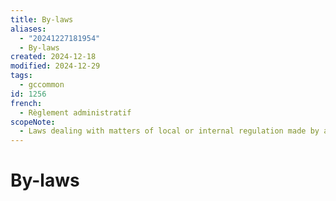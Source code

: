 ```yaml
---
title: By-laws
aliases:
  - "20241227181954"
  - By-laws
created: 2024-12-18
modified: 2024-12-29
tags:
  - gccommon
id: 1256
french:
  - Règlement administratif
scopeNote:
  - Laws dealing with matters of local or internal regulation made by a local authority, or by a corporation or association to control its internal affairs.
---
```

# By-laws
